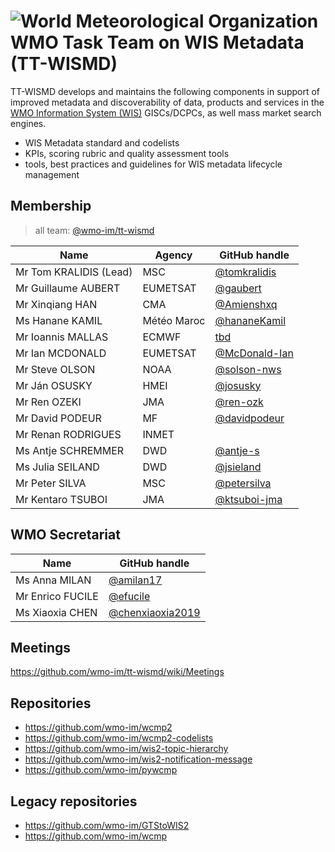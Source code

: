 # ![World Meteorological Organization](https://community.wmo.int/themes/wmo/logo.png) WMO Task Team on WIS Metadata (TT-WISMD)
TT-WISMD develops and maintains the following components in support of improved metadata and discoverability of data, products and services in the [WMO Information System (WIS)](https://community.wmo.int/activity-areas/wmo-information-system-wis) GISCs/DCPCs, as well mass market search engines.
* WIS Metadata standard and codelists
* KPIs, scoring rubric and quality assessment tools
* tools, best practices and guidelines for WIS metadata lifecycle management

## Membership

>all team: [@wmo-im/tt-wismd](https://github.com/orgs/wmo-im/teams/tt-wismd)

|Name | Agency | GitHub handle |
|---|---|---|
|Mr Tom KRALIDIS (Lead)|MSC|[@tomkralidis](https://github.com/tomkralidis)
|Mr Guillaume AUBERT|EUMETSAT|[@gaubert](https://github.com/gaubert)
|Mr Xinqiang HAN|CMA|[@Amienshxq](https://github.com/Amienshxq)
|Ms Hanane KAMIL|Météo Maroc|[@hananeKamil](https://github.com/hananeKamil)
|Mr Ioannis MALLAS|ECMWF|[tbd](https://github.com/tbd)
|Mr Ian MCDONALD|EUMETSAT|[@McDonald-Ian](https://github.com/McDonald-Ian)
|Mr Steve OLSON|NOAA|[@solson-nws](https://github.com/solson-nws)
|Mr Ján OSUSKY|HMEI|[@josusky](https://github.com/josusky)
|Mr Ren OZEKI|JMA|[@ren-ozk](https://github.com/ren-ozk)
|Mr David PODEUR|MF|[@davidpodeur](https://github.com/davidpodeur)
|Mr Renan RODRIGUES|INMET|
|Ms Antje SCHREMMER|DWD|[@antje-s](https://github.com/antje-s)
|Ms Julia SEILAND|DWD|[@jsieland](https://github.com/jsieland)
|Mr Peter SILVA |MSC|[@petersilva](https://github.com/petersilva)
|Mr Kentaro TSUBOI |JMA|[@ktsuboi-jma](https://github.com/ktsuboi-jma)

## WMO Secretariat

|Name |GitHub handle |
|---|---|
|Ms Anna MILAN|[@amilan17](https://github.com/orgs/wmo-im/people/amilan17)
|Mr Enrico FUCILE|[@efucile](https://github.com/orgs/wmo-im/people/efucile)
|Ms Xiaoxia CHEN|[@chenxiaoxia2019](https://github.com/chenxiaoxia2019)

## Meetings
https://github.com/wmo-im/tt-wismd/wiki/Meetings

## Repositories
* https://github.com/wmo-im/wcmp2
* https://github.com/wmo-im/wcmp2-codelists
* https://github.com/wmo-im/wis2-topic-hierarchy
* https://github.com/wmo-im/wis2-notification-message
* https://github.com/wmo-im/pywcmp

## Legacy repositories
* https://github.com/wmo-im/GTStoWIS2
* https://github.com/wmo-im/wcmp




